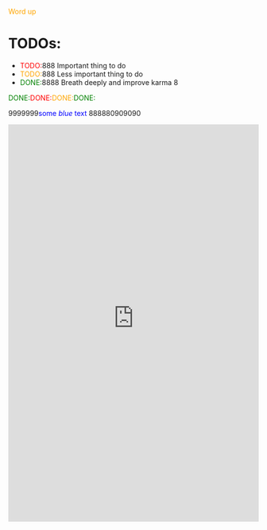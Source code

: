 <span style="color:orange;">Word up</span>


<style>
r { color: Red }
o { color: Orange }
g { color: Green }
</style>

# TODOs:

- <r>TODO:</r>888 Important thing to do
- <o>TODO:</o>888 Less important thing to do
- <g>DONE:</g>8888 Breath deeply and improve karma 8

<g>DONE:</g><r>DONE:</r><o>DONE:</o><g>DONE:</g>

9999999<span style="color:blue">some *blue* text</span> 888880909090



  

  
  <iframe src="https://thesaurus-dostoevsky.github.io/test/index.html" style="border:0px;width:100%;height:800px" allowfullscreen="true" webkitallowfullscreen="true" mozallowfullscreen="true">
  
  
    <iframe src="https://thesaurus-dostoevsky.github.io/graphs/5-25/#%D0%B0%D0%B2%D1%82%D0%BE%D1%80%D1%81%D0%BA%D0%B8%D0%B9" style="border:0px;width:100%;height:500px" allowfullscreen="true" webkitallowfullscreen="true" mozallowfullscreen="true">
  
    <iframe src="https://ona-book.org/mp_twitter.html" style="border:0px;width:100%;height:500px" allowfullscreen="true" webkitallowfullscreen="true" mozallowfullscreen="true">
